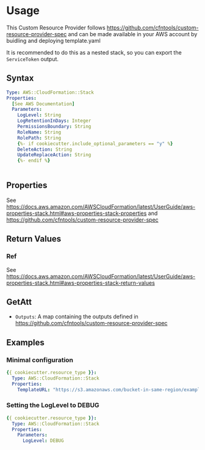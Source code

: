 # Usage

This Custom Resource Provider follows https://github.com/cfntools/custom-resource-provider-spec and can be made available in your AWS account by buidling and deploying template.yaml

It is recommended to do this as a nested stack, so you can export the `ServiceToken` output.

## Syntax
```yaml
Type: AWS::CloudFormation::Stack
Properties:
  [See AWS Documentation]
  Parameters:
    LogLevel: String
    LogRetentionInDays: Integer
    PermissionsBoundary: String
    RoleName: String
    RolePath: String
    {%- if cookiecutter.include_optional_parameters == "y" %}
    DeleteAction: String
    UpdateReplaceAction: String
    {%- endif %}
    
```
## Properties
See https://docs.aws.amazon.com/AWSCloudFormation/latest/UserGuide/aws-properties-stack.html#aws-properties-stack-properties and https://github.com/cfntools/custom-resource-provider-spec

## Return Values
### Ref
See https://docs.aws.amazon.com/AWSCloudFormation/latest/UserGuide/aws-properties-stack.html#aws-properties-stack-return-values

## GetAtt

- `Outputs`: A map containing the outputs defined in https://github.com/cfntools/custom-resource-provider-spec

## Examples
### Minimal configuration
```yaml
{{ cookiecutter.resource_type }}:
  Type: AWS::CloudFormation::Stack
  Properties:
    TemplateURL: "https://s3.amazonaws.com/bucket-in-same-region/example_custom_resource/template-v1.0.yaml"
``` 

### Setting the LogLevel to DEBUG
```yaml
{{ cookiecutter.resource_type }}:
  Type: AWS::CloudFormation::Stack
  Properties:
    Parameters:
      LogLevel: DEBUG
``` 